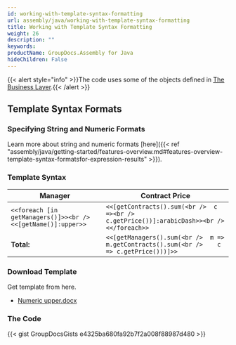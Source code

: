 ```yaml
---
id: working-with-template-syntax-formatting
url: assembly/java/working-with-template-syntax-formatting
title: Working with Template Syntax Formatting
weight: 26
description: ""
keywords: 
productName: GroupDocs.Assembly for Java
hideChildren: False
---
```

{{< alert style="info" >}}The code uses some of the objects defined in [The Business Layer](https://docs.groupdocs.com/assembly/java/the-business-layer/).{{< /alert >}}

## Template Syntax Formats

### Specifying String and Numeric Formats

Learn more about string and numeric formats [here]({{< ref "assembly/java/getting-started/features-overview.md#features-overview-template-syntax-formatsfor-expression-results" >}}).

### Template Syntax

| **Manager**                                                 | **Contract Price**                                           |
| ----------------------------------------------------------- | ------------------------------------------------------------ |
| `<<foreach [in getManagers()]>><br /><<[getName()]:upper>>` | `<<[getContracts().sum(<br />  c =><br /> c.getPrice())]:arabicDash>><br /><</foreach>>` |
| **Total:**                                                  | `<<[getManagers().sum(<br />  m => m.getContracts().sum(<br />    c => c.getPrice()))]>>    ` |

### Download Template

Get template from here.

*   [Numeric upper.docx](https://github.com/groupdocs-assembly/GroupDocs.Assembly-for-Java/blob/master/Examples/GroupDocs.Assembly.Examples.Java/Data/Storage/Word%20Templates/Numeric%20upper.docx?raw=true)

### The Code

{{< gist GroupDocsGists e4325ba680fa92b7f2a008f88987d480 >}}


